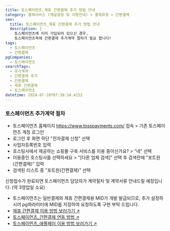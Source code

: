 ```yaml
---
title: 토스페이먼츠_제휴 간편결제 추가 방법 안내
category: 결제서비스 (채널설정 및 이용안내) > 결제유형 > 간편결제
seo:
  title: 토스페이먼츠_제휴 간편결제 추가 방법 안내
  description: |
    토스페이먼츠에 이미 가입되어 있으신 경우,
    토스페이먼츠측에 간편결제 추가계약 절차가 필요 합니다!
tags:
  - 토스페이먼츠
  - 간편결제
pgCompanies:
  - 토스페이먼츠
searchTags:
  - 추가계약
  - 간편결제 추가
  - 간편결제
  - 제휴 간편결제
  - 토스페이먼츠
datetime: 2024-07-10T07:39:34.415Z
---
```


<Callout content=" 토스페이먼츠에 이미 가입되어 있으신 경우, 
토스페이먼츠측에 간편결제 추가계약 절차가 필요 합니다!" />

### 토스페이먼츠 추가계약 절차

- 토스페이먼츠 홈페이지 <https://www.tosspayments.com/> 접속 > 기존 토스페이먼츠 계정 로그인
- 로그인 후 화면 하단 "전자결제 신청" 선택
- 사업자등록번호 입력
- 호스팅사에서 제공하는 쇼핑몰 구축 서비스를 이용 중이신가요? > “네” 선택
- 이용중인 호스팅사를 선택하세요 > "\[다른 업체 검색]" 선택 후 검색란에 "포트원(간편결제)" 입력
- 검색된 리스트 중 "포트원(간편결제)" 선택

신청접수가 완료되면 토스페이먼츠 담당자가 계약절차 및 계약서류 안내드릴 예정입니다. (약 3영업일 소요)



- 토스페이먼츠는 일반결제와 제휴 간편결제용 MID가 개발 발급되므로, 추가 설정하시어 pg파라미터에 MID를 지정하여 요청하도록 구현 부탁 드립니다.
- [제휴 간편결제 이용 방법 보러가기 ↗](https://help-center-portone.vercel.app/content/hub-service-fee)
- [토스페이먼츠\_간편결제 연동 방법 ↗](https://guide.portone.io/67330b1b-24a9-444a-a394-a2783e8876a2)
- [토스페이먼츠\_애플페이 이용 방법 보러가기 ↗ ](https://guide.portone.io/67330b1b-24a9-444a-a394-a2783e8876a2)

